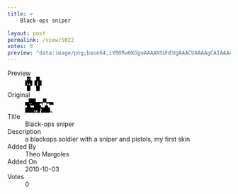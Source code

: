 ```yaml
---
title: >
    Black-ops sniper

layout: post
permalink: /view/5022
votes: 0
preview: "data:image/png;base64,iVBORw0KGgoAAAANSUhEUgAAACUAAAAgCAIAAAAaMSbnAAAABnRSTlMA/wD/AP5AXyvrAAAAuklEQVRIie1W0Q7DIAiEZd8K//8DvT6QuhbRtZuuWcKlD9YAx6EQGVhoA/ODIuxtOjjjHlvMw918AADU61F4un9mDtej8Ot6en1EVGo4Q1/AN4PmFfyqg+vFVs+1MOX8Orf67v77Pz4rpoiMCrfsv9pARDqDacr9NLKwrw7WImLZFTfbuZoTEalquH9IwU2WcNC81dcRR04fM7u8VHXsuAliASj6arKR+gxFYusMvgHn+yX5ki/5ku8jrHcScEkC3x7TAAAAAElFTkSuQmCC"
---
```

<dl class="side-by-side">
<dt>Preview</dt>
<dd>
    <img class="preview" src="data:image/png;base64,iVBORw0KGgoAAAANSUhEUgAAACUAAAAgCAIAAAAaMSbnAAAABnRSTlMA/wD/AP5AXyvrAAAAuklEQVRIie1W0Q7DIAiEZd8K//8DvT6QuhbRtZuuWcKlD9YAx6EQGVhoA/ODIuxtOjjjHlvMw918AADU61F4un9mDtej8Ot6en1EVGo4Q1/AN4PmFfyqg+vFVs+1MOX8Orf67v77Pz4rpoiMCrfsv9pARDqDacr9NLKwrw7WImLZFTfbuZoTEalquH9IwU2WcNC81dcRR04fM7u8VHXsuAliASj6arKR+gxFYusMvgHn+yX5ki/5ku8jrHcScEkC3x7TAAAAAElFTkSuQmCC">
</dd>
<dt>Original</dt>
<dd>
    <img class="preview" src="data:image/png;base64,iVBORw0KGgoAAAANSUhEUgAAAEAAAAAgCAYAAACinX6EAAAAxElEQVR42u3YSwrAIAwEUE/r/W+Q4kIoxWokTDQ6gptCP3maakxp3MTYrQ39fAIQgAAEIAABbgaQy/v+H4ieocuD/GtagMH9doDvAydfwBlgCFILYMEhwHSeBgTo3nv6DHDfeKz+6S3feRGAAHYA8QQ4fq8fBsB5iSUAAXYCqC3nfCdACRy01Y6VAuEBykjW0XwHVq+PAAApIK4ArapRU0mCK80uBCyfZ0YWfMrUrQ7hS5omMEcAcQF4j7gmrx0OW5p1xgNeNw95DPQ5WwAAAABJRU5ErkJggg==">
</dd>
<dt>Title</dt>
<dd>Black-ops sniper</dd>
<dt>Description</dt>
<dd>a blackops soldier with a sniper and pistols, my first skin</dd>
<dt>Added By</dt>
<dd>Theo Margoles</dd>
<dt>Added On</dt>
<dd>2010-10-03</dd>
<dt>Votes</dt>
<dd>0</dd>
</dl>
